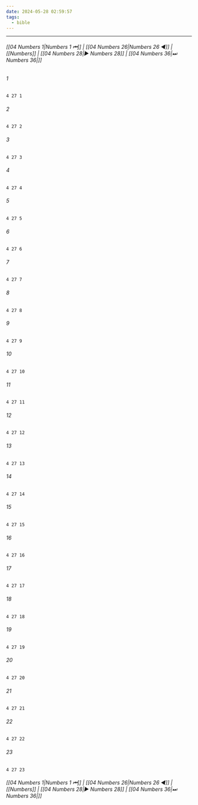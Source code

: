```yaml
---
date: 2024-05-28 02:59:57
tags:
  - bible
---
```

___

###### [[04 Numbers 1|Numbers 1 ⏮]] | [[04 Numbers 26|Numbers 26 ◀]] | [[Numbers]] | [[04 Numbers 28|▶ Numbers 28]] | [[04 Numbers 36|⏭ Numbers 36|]]

###### 1
``` verse
4 27 1 
```
###### 2
``` verse
4 27 2 
```
###### 3
``` verse
4 27 3 
```
###### 4
``` verse
4 27 4 
```
###### 5
``` verse
4 27 5 
```
###### 6
``` verse
4 27 6 
```
###### 7
``` verse
4 27 7 
```
###### 8
``` verse
4 27 8 
```
###### 9
``` verse
4 27 9 
```
###### 10
``` verse
4 27 10 
```
###### 11
``` verse
4 27 11 
```
###### 12
``` verse
4 27 12 
```
###### 13
``` verse
4 27 13 
```
###### 14
``` verse
4 27 14 
```
###### 15
``` verse
4 27 15 
```
###### 16
``` verse
4 27 16 
```
###### 17
``` verse
4 27 17 
```
###### 18
``` verse
4 27 18 
```
###### 19
``` verse
4 27 19 
```
###### 20
``` verse
4 27 20 
```
###### 21
``` verse
4 27 21 
```
###### 22
``` verse
4 27 22 
```
###### 23
``` verse
4 27 23 
```

###### [[04 Numbers 1|Numbers 1 ⏮]] | [[04 Numbers 26|Numbers 26 ◀]] | [[Numbers]] | [[04 Numbers 28|▶ Numbers 28]] | [[04 Numbers 36|⏭ Numbers 36|]]

